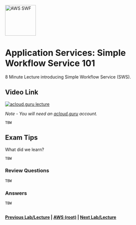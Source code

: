 <img src="https://i.imgur.com/p4Fd1bv.png" height="100" title="AWS SWF" />


Application Services: Simple Workflow Service 101
======

8 Minute Lecture introducing Simple Workflow Service (SWS). 
 
  
## Video Link

[![acloud.guru lecture](https://i.imgur.com/gPIWah5.png)](https://acloud.guru/course/aws-certified-solutions-architect-associate/learn/application-services/swf/watch)

*Note - You will need an [acloud.guru](acloud.guru) account.*


    TBW


     
## Exam Tips

What did we learn?

    TBW

     
### Review Questions

    TBW
    

### Answers

    TBW

 
## 

**[Previous Lab/Lecture](apps-sqs-101.md) | [AWS (root)](../readme.adoc) | [Next Lab/Lecture](aps-swf-101.md)**








